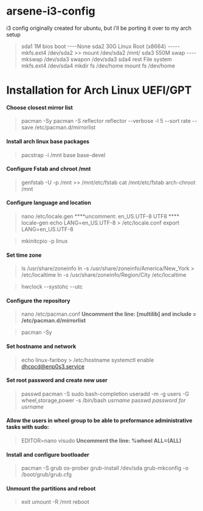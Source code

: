 # arsene-i3-config
i3 config originally created for ubuntu, but i'll be porting it over to my arch setup
>sda1  1M bios boot ----None 
>sda2 30G Linux Root (x8664) ----- mkfs.ext4 /dev/sda2 >> mount /dev/sda2 /mnt/
>sda3 550M swap ---- mkswap /dev/sda3  swapon /dev/sda3
>sda4 rest File system mkfs.ext4 /dev/sda4 
> mkdir fs /dev/home mount fs /dev/home


# Installation for Arch Linux UEFI/GPT

#### Choose closest mirror list
>pacman -Sy
>pacman -S reflector
>reflector --verbose -l 5 --sort rate --save /etc/pacman.d/mirrorlist

#### Install arch linux base packages

>pacstrap -i /mnt base base-devel

#### Configure Fstab and chroot /mnt

> genfstab -U -p /mnt >> /mnt/etc/fstab
> cat /mnt/etc/fstab
> arch-chroot /mnt

#### Configure language and location

> nano /etc/locale.gen
****uncomment: en_US.UTF-8 UTF8 ****
> locale-gen
> echo LANG=en_US.UTF-8 > /etc/locale.conf
> export LANG=en_US.UTF-8

> mkinitcpio -p linux


#### Set time zone

> ls /usr/share/zoneinfo
> ln -s /usr/share/zoneinfo/America/New_York > /etc/localtime
> ln -s /usr/share/zoneinfo/Region/City /etc/localtime

> hwclock --systohc --utc

#### Configure the repository

> nano /etc/pacman.conf
****Uncomment the line: [multilib] and include = /etc/pacman.d/mirrorlist****

> pacman -Sy

#### Set hostname and network

> echo linux-fanboy > /etc/hostname
> systemctl enable dhcpcd@enp0s3.service

#### Set root password and create new user

> passwd
> pacman -S sudo bash-completion
> useradd -m -g users -G wheel,storage,power -s /bin/bash *usrname*
> passwd *password for usrname*

#### Allow the users in wheel group to be able to preformance administrative tasks with sudo:

> EDITOR=nano visudo
****Uncomment the line: %wheel ALL=(ALL)****

#### Install and configure bootloader


> pacman -S grub os-prober
> grub-install /dev/sda
> grub-mkconfig -o /boot/grub/grub.cfg

#### Unmount the partitions and reboot

> exit
> umount -R /mnt
> reboot
